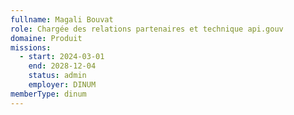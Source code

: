 ```yaml
---
fullname: Magali Bouvat
role: Chargée des relations partenaires et technique api.gouv
domaine: Produit
missions:
  - start: 2024-03-01
    end: 2028-12-04
    status: admin
    employer: DINUM
memberType: dinum
---
```

